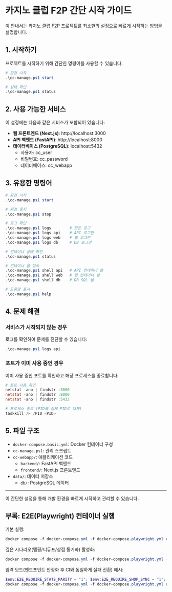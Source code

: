 # 카지노 클럽 F2P 간단 시작 가이드

이 안내서는 카지노 클럽 F2P 프로젝트를 최소한의 설정으로 빠르게 시작하는 방법을 설명합니다.

## 1. 시작하기

프로젝트를 시작하기 위해 간단한 명령어를 사용할 수 있습니다:

```powershell
# 환경 시작
.\cc-manage.ps1 start

# 상태 확인
.\cc-manage.ps1 status
```

## 2. 사용 가능한 서비스

이 설정에는 다음과 같은 서비스가 포함되어 있습니다:

- **웹 프론트엔드 (Next.js)**: http://localhost:3000
- **API 백엔드 (FastAPI)**: http://localhost:8000
- **데이터베이스 (PostgreSQL)**: localhost:5432
  - 사용자: cc_user
  - 비밀번호: cc_password
  - 데이터베이스: cc_webapp

## 3. 유용한 명령어

```powershell
# 환경 시작
.\cc-manage.ps1 start

# 환경 중지
.\cc-manage.ps1 stop

# 로그 확인
.\cc-manage.ps1 logs        # 모든 로그
.\cc-manage.ps1 logs api    # API 로그만
.\cc-manage.ps1 logs web    # 웹 로그만
.\cc-manage.ps1 logs db     # DB 로그만

# 컨테이너 상태 확인
.\cc-manage.ps1 status

# 컨테이너 쉘 접속
.\cc-manage.ps1 shell api   # API 컨테이너 쉘
.\cc-manage.ps1 shell web   # 웹 컨테이너 쉘
.\cc-manage.ps1 shell db    # DB SQL 쉘

# 도움말 표시
.\cc-manage.ps1 help
```

## 4. 문제 해결

### 서비스가 시작되지 않는 경우

로그를 확인하여 문제를 진단할 수 있습니다:

```powershell
.\cc-manage.ps1 logs api
```

### 포트가 이미 사용 중인 경우

이미 사용 중인 포트를 확인하고 해당 프로세스를 종료합니다:

```powershell
# 포트 사용 확인
netstat -ano | findstr :3000
netstat -ano | findstr :8000
netstat -ano | findstr :5432

# 프로세스 종료 (PID를 실제 PID로 대체)
taskkill /F /PID <PID>
```

## 5. 파일 구조

- `docker-compose.basic.yml`: Docker 컨테이너 구성
- `cc-manage.ps1`: 관리 스크립트
- `cc-webapp/`: 애플리케이션 코드
  - `backend/`: FastAPI 백엔드
  - `frontend/`: Next.js 프론트엔드
- `data/`: 데이터 저장소
  - `db/`: PostgreSQL 데이터

---

이 간단한 설정을 통해 개발 환경을 빠르게 시작하고 관리할 수 있습니다.

## 부록: E2E(Playwright) 컨테이너 실행

기본 실행:

```powershell
docker compose -f docker-compose.yml -f docker-compose.playwright.yml up --abort-on-container-exit --exit-code-from playwright playwright
```

깊은 시나리오(맵핑/디듀프/상점 동기화) 활성화:

```powershell
docker compose -f docker-compose.yml -f docker-compose.playwright.yml -f docker-compose.playwright.deep.yml up --abort-on-container-exit --exit-code-from playwright playwright
```

엄격 모드(엔드포인트 안정화 후 CI와 동일하게 실패 전환) 예시:

```powershell
$env:E2E_REQUIRE_STATS_PARITY = "1"; $env:E2E_REQUIRE_SHOP_SYNC = "1"; $env:E2E_REQUIRE_REALTIME = "1";
docker compose -f docker-compose.yml -f docker-compose.playwright.yml up --abort-on-container-exit --exit-code-from playwright playwright
```
